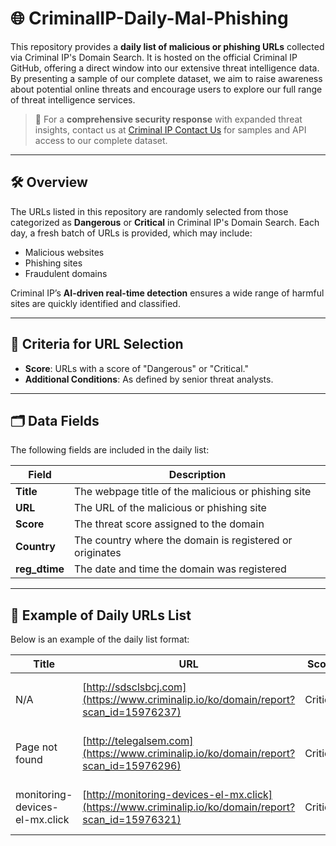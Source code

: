 # 🌐 CriminalIP-Daily-Mal-Phishing

This repository provides a **daily list of malicious or phishing URLs** collected via Criminal IP's Domain Search. It is hosted on the official Criminal IP GitHub, offering a direct window into our extensive threat intelligence data. By presenting a sample of our complete dataset, we aim to raise awareness about potential online threats and encourage users to explore our full range of threat intelligence services.

> 🚨 For a **comprehensive security response** with expanded threat insights, contact us at [Criminal IP Contact Us](https://www.criminalip.io/contact-us) for samples and API access to our complete dataset.

---

## 🛠️ Overview

The URLs listed in this repository are randomly selected from those categorized as **Dangerous** or **Critical** in Criminal IP's Domain Search. Each day, a fresh batch of URLs is provided, which may include:
- Malicious websites
- Phishing sites
- Fraudulent domains

Criminal IP’s **AI-driven real-time detection** ensures a wide range of harmful sites are quickly identified and classified.

---

## 🎯 Criteria for URL Selection

- **Score**: URLs with a score of "Dangerous" or "Critical."
- **Additional Conditions**: As defined by senior threat analysts.

---

## 🗂️ Data Fields

The following fields are included in the daily list:

| **Field**      | **Description**                                             |
|----------------|-------------------------------------------------------------|
| **Title**      | The webpage title of the malicious or phishing site          |
| **URL**        | The URL of the malicious or phishing site                    |
| **Score**      | The threat score assigned to the domain                      |
| **Country**    | The country where the domain is registered or originates     |
| **reg_dtime**  | The date and time the domain was registered                  |

---

## 📅 Example of Daily URLs List

Below is an example of the daily list format:

| **Title**               | **URL**                                                                                                            | **Score**  | **Country**   | **reg_dtime**   |
|-------------------------|--------------------------------------------------------------------------------------------------------------------|------------|---------------|-----------------|
| N/A | [http://sdsclsbcj.com](https://www.criminalip.io/ko/domain/report?scan_id=15976237) | Critical | N/A | 2024-10-03 06:07:01 (UTC) |
| Page not found | [http://telegalsem.com](https://www.criminalip.io/ko/domain/report?scan_id=15976296) | Critical | US | 2024-10-03 06:07:44 (UTC) |
| monitoring-devices-el-mx.click | [http://monitoring-devices-el-mx.click](https://www.criminalip.io/ko/domain/report?scan_id=15976321) | Critical | US | 2024-10-03 06:11:27 (UTC) |
